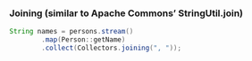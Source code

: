### Joining (similar to Apache Commons’ **StringUtil.join**)

```java
String names = persons.stream()
        .map(Person::getName)
        .collect(Collectors.joining(", "));
```